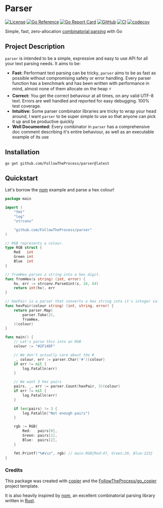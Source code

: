 # Parser

[![License](https://img.shields.io/github/license/FollowTheProcess/parser)](https://github.com/FollowTheProcess/parser)
[![Go Reference](https://pkg.go.dev/badge/github.com/FollowTheProcess/parser.svg)](https://pkg.go.dev/github.com/FollowTheProcess/parser)
[![Go Report Card](https://goreportcard.com/badge/github.com/FollowTheProcess/parser)](https://goreportcard.com/report/github.com/FollowTheProcess/parser)
[![GitHub](https://img.shields.io/github/v/release/FollowTheProcess/parser?logo=github&sort=semver)](https://github.com/FollowTheProcess/parser)
[![CI](https://github.com/FollowTheProcess/parser/workflows/CI/badge.svg)](https://github.com/FollowTheProcess/parser/actions?query=workflow%3ACI)
[![codecov](https://codecov.io/gh/FollowTheProcess/parser/branch/main/graph/badge.svg)](https://codecov.io/gh/FollowTheProcess/parser)

Simple, fast, zero-allocation [combinatorial parsing] with Go

## Project Description

`parser` is intended to be a simple, expressive and easy to use API for all your text parsing needs. It aims to be:

- **Fast:** Performant text parsing can be tricky, `parser` aims to be as fast as possible without compromising safety or error handling. Every parser function has a benchmark and has been written with performance in mind, almost none of them allocate on the heap ⚡️
- **Correct:** You get the correct behaviour at all times, on any valid UTF-8 text. Errors are well handled and reported for easy debugging. 100% test coverage.
- **Intuitive:** Some parser combinator libraries are tricky to wrap your head around, I want `parser` to be super simple to use so that anyone can pick it up and be productive quickly
- **Well Documented:** Every combinator in `parser` has a comprehensive doc comment describing it's entire behaviour, as well as an executable example of its use

## Installation

```shell
go get github.com/FollowTheProcess/parser@latest
```

## Quickstart

Let's borrow the [nom] example and parse a hex colour!

```go
package main

import (
	"fmt"
	"log"
	"strconv"

	"github.com/FollowTheProcess/parser"
)

// RGB represents a colour.
type RGB struct {
	Red   int
	Green int
	Blue  int
}

// fromHex parses a string into a hex digit.
func fromHex(s string) (int, error) {
	hx, err := strconv.ParseUint(s, 16, 64)
	return int(hx), err
}

// hexPair is a parser that converts a hex string into it's integer value.
func hexPair(colour string) (int, string, error) {
	return parser.Map(
		parser.Take(2),
		fromHex,
	)(colour)
}

func main() {
	// Let's parse this into an RGB
	colour := "#2F14DF"

	// We don't actually care about the #
	_, colour, err := parser.Char('#')(colour)
	if err != nil {
		log.Fatalln(err)
	}

	// We want 3 hex pairs
	pairs, _, err := parser.Count(hexPair, 3)(colour)
	if err != nil {
		log.Fatalln(err)
	}

	if len(pairs) != 3 {
		log.Fatalln("Not enough pairs")
	}

	rgb := RGB{
		Red:   pairs[0],
		Green: pairs[1],
		Blue:  pairs[2],
	}

	fmt.Printf("%#v\n", rgb) // main.RGB{Red:47, Green:20, Blue:223}
}

```

### Credits

This package was created with [copier] and the [FollowTheProcess/go_copier] project template.

It is also heavily inspired by [nom], an excellent combinatorial parsing library written in [Rust].

[copier]: https://copier.readthedocs.io/en/stable/
[FollowTheProcess/go_copier]: https://github.com/FollowTheProcess/go_copier
[combinatorial parsing]: https://en.wikipedia.org/wiki/Parser_combinator
[nom]: https://github.com/rust-bakery/nom
[Rust]: https://www.rust-lang.org
